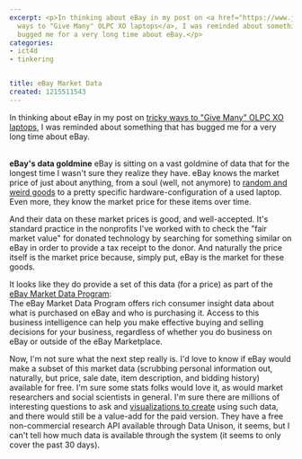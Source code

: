 ```yaml
---
excerpt: <p>In thinking about eBay in my post on <a href="https://www.joncamfield.com/blog/2008.07/can_many_give_many.html">tricky
  ways to "Give Many" OLPC XO laptops</a>, I was reminded about something that has
  bugged me for a very long time about eBay.</p>
categories:
- ict4d
- tinkering


title: eBay Market Data
created: 1215511543
---
```

<p>In thinking about eBay in my post on <a href="https://www.joncamfield.com/blog/2008.07/can_many_give_many.html">tricky ways to "Give Many" OLPC XO laptops</a>, I was reminded about something that has bugged me for a very long time about eBay.</p>

<a href="https://developer.ebay.com/programs/marketdata/"></a><br><b>eBay's data goldmine</b>
eBay is sitting on a vast goldmine of data that for the longest time I wasn't sure they realize they have.  eBay knows the market price of just about anything, from a soul (well, not anymore) to <a href="https://www.weirdebay.com/" target="_Blank">random and weird goods</a> to a pretty specific hardware-configuration of a used laptop.  Even more, they know the market price for these items over time.

<p>And their data on these market prices is good, and well-accepted.  It's standard practice in the nonprofits I've worked with to check the "fair market value" for donated technology by searching for something similar on eBay in order to provide a tax receipt to the donor.  And naturally the price itself is the market price because, simply put, eBay is the market for these goods.</p>

<p>It looks like they do provide a set of this data (for a price) as part of the <a href="https://developer.ebay.com/programs/marketdata/" target="_blank">eBay Market Data Program</a>:<br />
The eBay Market Data Program offers rich consumer insight data about what is purchased on eBay and who is purchasing it. Access to this business intelligence can help you make effective buying and selling decisions for your business, regardless of whether you do business on eBay or outside of the eBay Marketplace.</p>

<p>Now, I'm not sure what the next step really is.  I'd love to know if eBay would make a subset of this market data (scrubbing personal information out, naturally, but price, sale date, item description, and bidding history) available for free. I'm sure some stats folks would love it, as would market researchers and social scientists in general.  I'm sure there are millions of interesting questions to ask and <a href="https://infosthetics.com/archives/2007/09/oskope_visual_search_shopping.html" target="_blank">visualizations to create</a> using such data, and there would still be a value-add for the paid version.  They have a free non-commercial research API available through Data Unison, it seems, but I can't tell how much data is available through the system (it seems to only cover the past 30 days).</p>
